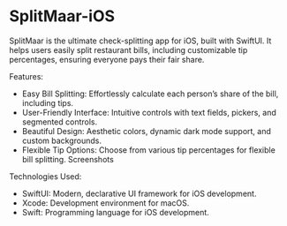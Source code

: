 # SplitMaar-iOS

SplitMaar is the ultimate check-splitting app for iOS, built with SwiftUI. It helps users easily split restaurant bills, including customizable tip percentages, ensuring everyone pays their fair share.

Features:

* Easy Bill Splitting: Effortlessly calculate each person’s share of the bill, including tips.
* User-Friendly Interface: Intuitive controls with text fields, pickers, and segmented controls.
* Beautiful Design: Aesthetic colors, dynamic dark mode support, and custom backgrounds.
* Flexible Tip Options: Choose from various tip percentages for flexible bill splitting.
Screenshots



Technologies Used:

* SwiftUI: Modern, declarative UI framework for iOS development.
* Xcode: Development environment for macOS.
* Swift: Programming language for iOS development.
